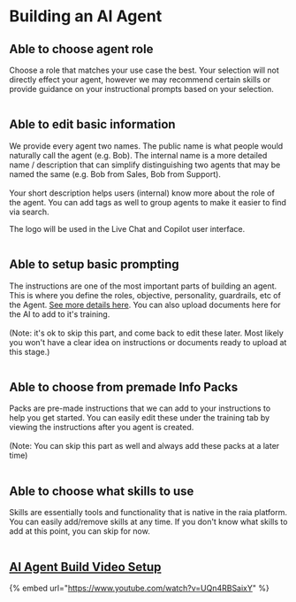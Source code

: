 # Building an AI Agent

## Able to choose agent role

Choose a role that matches your use case the best. Your selection will not directly effect your agent, however we may recommend certain skills or provide guidance on your instructional prompts based on your selection.&#x20;

<figure><img src="../.gitbook/assets/Screenshot 2025-07-19 at 2.36.24 PM (1).png" alt=""><figcaption></figcaption></figure>

## Able to edit basic information

We provide every agent two names. The public name is what people would naturally call the agent (e.g. Bob). The internal name is a more detailed name / description that can simplify distinguishing two agents that may be named the same (e.g. Bob from Sales, Bob from Support). \
\
Your short description helps users (internal) know more about the role of the agent. You can add tags as well to group agents to make it easier to find via search.

The logo will be used in the Live Chat and Copilot user interface.

<figure><img src="../.gitbook/assets/Screenshot 2025-07-19 at 2.37.32 PM.png" alt=""><figcaption></figcaption></figure>

## Able to setup basic prompting

The instructions are one of the most important parts of building an agent. This is where you define the roles, objective, personality, guardrails, etc of the Agent. [See more details here](../ai-training/setup-of-instructions.md). You can also upload documents here for the AI to add to it's training.\
\
(Note: it's ok to skip this part, and come back to edit these later. Most likely you won't have a clear idea on instructions or documents ready to upload at this stage.)

<figure><img src="../.gitbook/assets/Screenshot 2025-07-19 at 2.38.10 PM.png" alt=""><figcaption></figcaption></figure>

## Able to choose from premade Info Packs

Packs are pre-made instructions that we can add to your instructions to help you get started. You can easily edit these under the training tab by viewing the instructions after you agent is created.\
\
(Note: You can skip this part as well and always add these packs at a later time)

<figure><img src="../.gitbook/assets/Screenshot 2025-07-19 at 2.38.51 PM (1).png" alt=""><figcaption></figcaption></figure>

## Able to choose what skills to use

Skills are essentially tools and functionality that is native in the raia platform.  You can easily add/remove skills at any time. If you don't know what skills to add at this point, you can skip for now.

<figure><img src="../.gitbook/assets/Screenshot 2025-07-19 at 2.39.37 PM (1).png" alt=""><figcaption></figcaption></figure>

## [AI Agent Build Video Setup](https://www.youtube.com/watch?v=UQn4RBSaixY)

{% embed url="https://www.youtube.com/watch?v=UQn4RBSaixY" %}

